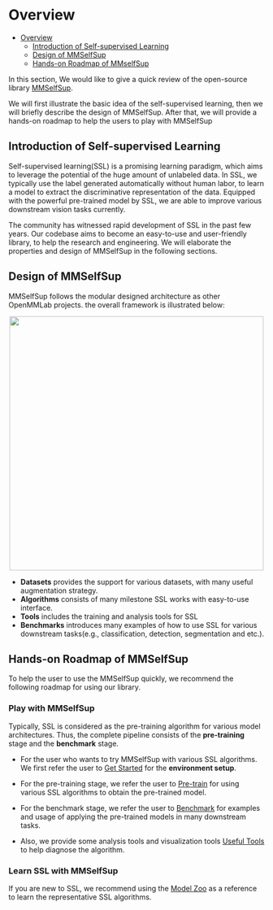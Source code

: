 # Overview

- [Overview](#overview)
  - [Introduction of Self-supervised Learning](#introduction-of-self-supervised-learning)
  - [Design of MMSelfSup](#design-of-mmselfsup)
  - [Hands-on Roadmap of MMselfSup](#hands-on-roadmap-of-mmselfsup)

In this section, We would like to give a quick review of the open-source library [MMSelfSup](https://github.com/open-mmlab/mmselfsup).

We will first illustrate the basic idea of the self-supervised learning, then we will briefly describe the design of MMSelfSup. After that, we will provide a hands-on roadmap to help the users to play with MMSelfSup

## Introduction of Self-supervised Learning

Self-supervised learning(SSL) is a promising learning paradigm, which aims to leverage the potential of the huge amount of unlabeled data. In SSL, we typically use the label generated automatically without human labor, to learn a model to extract the discriminative representation of the data. Equipped with the powerful pre-trained model by SSL, we are able to improve various downstream vision tasks currently.

The community has witnessed rapid development of SSL in the past few years. Our codebase aims to become an easy-to-use and user-friendly library, to help the research and engineering. We will elaborate the properties and design of MMSelfSup in the following sections.

## Design of MMSelfSup

MMSelfSup follows the modular designed architecture as other OpenMMLab projects. the overall framework is illustrated below:

<div align="center">
  <img src="https://user-images.githubusercontent.com/36138628/187197848-e518052f-b75e-4981-bed7-d71dc1a5a0fb.jpg" width="500"/>
</div>

- **Datasets** provides the support for various datasets, with many useful augmentation strategy.
- **Algorithms** consists of many milestone SSL works with easy-to-use interface.
- **Tools** includes the training and analysis tools for SSL
- **Benchmarks** introduces many examples of how to use SSL for various downstream tasks(e.g., classification, detection, segmentation and etc.).

## Hands-on Roadmap of MMSelfSup

To help the user to use the MMSelfSup quickly, we recommend the following roadmap for using our library.

### Play with MMSelfSup

Typically, SSL is considered as the pre-training algorithm for various model architectures. Thus, the complete pipeline consists of the **pre-training** stage and the **benchmark** stage.

- For the user who wants to try MMSelfSup with various SSL algorithms. We first refer the user to [Get Started](./get_started.md) for the **environment setup**.

- For the pre-training stage, we refer the user to [Pre-train](https://mmselfsup.readthedocs.io/en/dev-1.x/user_guides/#pretrain) for using various SSL algorithms to obtain the pre-trained model.

- For the benchmark stage, we refer the user to [Benchmark](https://mmselfsup.readthedocs.io/en/dev-1.x/user_guides/#downstream-tasks) for examples and usage of applying the pre-trained models in many downstream tasks.

- Also, we provide some analysis tools and visualization tools [Useful Tools](https://mmselfsup.readthedocs.io/en/dev-1.x/user_guides/#downstream-tasks) to help  diagnose the algorithm.

### Learn SSL with MMSelfSup

If you are new to SSL, we recommend using the [Model Zoo](https://mmselfsup.readthedocs.io/en/dev-1.x/model_zoo.html) as a reference to learn the representative SSL algorithms.
